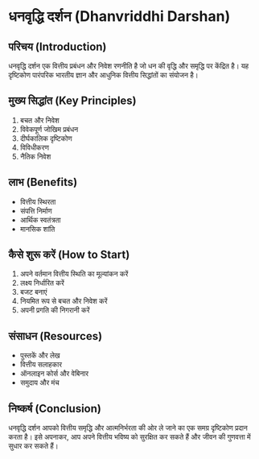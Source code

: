 # धनवृद्धि दर्शन (Dhanvriddhi Darshan)

## परिचय (Introduction)

धनवृद्धि दर्शन एक वित्तीय प्रबंधन और निवेश रणनीति है जो धन की वृद्धि और समृद्धि पर केंद्रित है। यह दृष्टिकोण पारंपरिक भारतीय ज्ञान और आधुनिक वित्तीय सिद्धांतों का संयोजन है।

## मुख्य सिद्धांत (Key Principles)

1. बचत और निवेश
2. विवेकपूर्ण जोखिम प्रबंधन
3. दीर्घकालिक दृष्टिकोण
4. विविधीकरण
5. नैतिक निवेश

## लाभ (Benefits)

- वित्तीय स्थिरता
- संपत्ति निर्माण
- आर्थिक स्वतंत्रता
- मानसिक शांति

## कैसे शुरू करें (How to Start)

1. अपने वर्तमान वित्तीय स्थिति का मूल्यांकन करें
2. लक्ष्य निर्धारित करें
3. बजट बनाएं
4. नियमित रूप से बचत और निवेश करें
5. अपनी प्रगति की निगरानी करें

## संसाधन (Resources)

- पुस्तकें और लेख
- वित्तीय सलाहकार
- ऑनलाइन कोर्स और वेबिनार
- समुदाय और मंच

## निष्कर्ष (Conclusion)

धनवृद्धि दर्शन आपको वित्तीय समृद्धि और आत्मनिर्भरता की ओर ले जाने का एक समग्र दृष्टिकोण प्रदान करता है। इसे अपनाकर, आप अपने वित्तीय भविष्य को सुरक्षित कर सकते हैं और जीवन की गुणवत्ता में सुधार कर सकते हैं।
